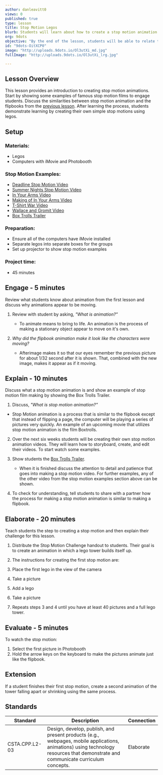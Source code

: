 ```yaml
---
author: danleavitt0
views: 0
published: true
type: lesson
title: Stop Motion Legos
blurb: Students will learn about how to create a stop motion animation with legos and their computers.
org: 9dots
objective: "By the end of the lesson, students will be able to relate the process of creating a stop motion to the process of making the flipbook from lesson 1, and produce a stop motion animation of a lego tower that grows using a computer and legos"
id: "9dots-OitXCP0"
image: "http://uploads.9dots.io/Ol3utXi_md.jpg"
fullImage: "http://uploads.9dots.io/Ol3utXi_lrg.jpg"

---
```


## Lesson Overview
This lesson provides an introduction to creating stop motion animations. Start by showing some examples of famous stop motion films to engage students. Discuss the similarities between stop motion animation and the flipbooks from the [previous lesson](http://www.9dots.io/9dots/OiiarUw). After learning the process, students demonstrate learning by creating their own simple stop motions using legos.

## Setup

### Materials:

- Legos
- Computers with iMovie and Photobooth

### Stop Motion Examples:
- [Deadline Stop Motion Video](http://www.youtube.com/watch?v=BpWM0FNPZSs)
- [Summer Nights Stop Motion Video](http://www.youtube.com/watch?v=_whyjdt5Qso)
- [In Your Arms Video](http://www.youtube.com/watch?v=IOu0DuxFAT0)
- [Making of In Your Arms Video](http://www.youtube.com/watch?v=cIH4MJAC2Tg&feature=youtu.be)
- [T-Shirt War Video](http://www.youtube.com/watch?v=DKWdSCt4jGE)
- [Wallace and Gromit Video](http://www.youtube.com/watch?v=CJDhmlMQT60)
- [Box Trolls Trailer](http://www.youtube.com/watch?v=Vfm4uPESCoI)

### Preparation:
- Ensure all of the computers have iMovie installed
- Separate legos into separate boxes for the groups
- Set up projector to show stop motion examples

### Project time:
- 45 minutes

## Engage - 5 minutes
Review what students know about animation from the first lesson and discuss why animations appear to be moving.

1. Review with student by asking, _"What is animation?"_
	- To animate means to bring to life. An animation is the process of making a stationary object appear to move on it's own.

2. _Why did the flipbook animation make it look like the characters were moving?_
	- Afterimage makes it so that our eyes remember the previous picture for about 1/32 second after it is shown. That, combined with the new image, makes it appear as if it moving.


## Explain - 10 minutes
Discuss what a stop motion animation is and show an example of stop motion film making by showing the Box Trolls Trailer.

1. Discuss, _"What is stop motion animation?"_

 - Stop Motion animation is a process that is similar to the flipbook except that instead of flipping a page, the computer will be playing a series of pictures very quickly. An example of an upcoming movie that utilizes stop motion animation is the film Boxtrolls.

2. Over the next six weeks students will be creating their own stop motion animation videos. They will learn how to storyboard, create, and edit their videos. To start watch some examples.

3. Show students the [Box Trolls Trailer](http://www.youtube.com/watch?v=Vfm4uPESCoI). 
	- When it is finished discuss the attention to detail and patience that goes into making a stop motion video. For further examples, any of the other video from the stop motion examples section above can be shown.

4. To check for understanding, tell students to share with a partner how the process for making a stop motion animation is similar to making a flipbook. 

## Elaborate - 20 minutes
Teach students the step to creating a stop motion and then explain their challenge for this lesson.

1. Distribute the Stop Motion Challenge handout to students. Their goal is to create an animation in which a lego tower builds itself up.

2. The instructions for creating the first stop motion are:
  1. Place the first lego in the view of the camera
  2. Take a picture
  3. Add a lego
  4. Take a picture
  5. Repeats steps 3 and 4 until you have at least 40 pictures and a full lego tower.

## Evaluate - 5 minutes

To watch the stop motion:

1. Select the first picture in Photobooth
2. Hold the arrow keys on the keyboard to make the pictures animate just like the flipbook.

## Extension
If a student finishes their first stop motion, create a second animation of the tower falling apart or shrinking using the same process.

## Standards

Standard | Description | Connection
--- | --- | ---
CSTA.CPP.L2-03 | Design, develop, publish, and present products (e.g., webpages, mobile applications, animations) using technology resources that demonstrate and communicate curriculum concepts. | Elaborate
